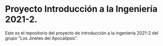 # Proyecto Introducción a la Ingeniería 2021-2.
Este es el repositorio del proyecto de introducción a la ingeniería 2021-2 del grupo "Los Jinetes del Apocalipsis".
